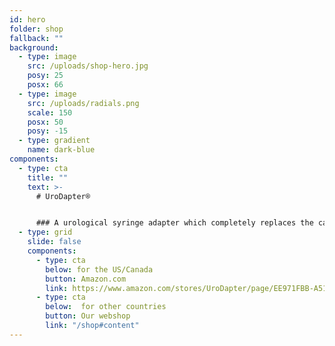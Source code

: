 ```yaml
---
id: hero
folder: shop
fallback: ""
background:
  - type: image
    src: /uploads/shop-hero.jpg
    posy: 25
    posx: 66
  - type: image
    src: /uploads/radials.png
    scale: 150
    posx: 50
    posy: -15
  - type: gradient
    name: dark-blue
components:
  - type: cta
    title: ""
    text: >-
      # UroDapter®


      ### A urological syringe adapter which completely replaces the catheter: it enables painless and complication-free bladder instillation
  - type: grid
    slide: false
    components:
      - type: cta
        below: for the US/Canada
        button: Amazon.com
        link: https://www.amazon.com/stores/UroDapter/page/EE971FBB-A516-4E98-A2CD-2B62117F088A
      - type: cta
        below:  for other countries
        button: Our webshop
        link: "/shop#content"
---
```


